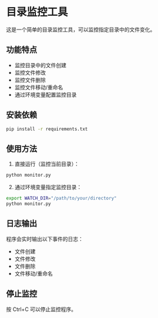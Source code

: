 # 目录监控工具

这是一个简单的目录监控工具，可以监控指定目录中的文件变化。

## 功能特点

- 监控目录中的文件创建
- 监控文件修改
- 监控文件删除
- 监控文件移动/重命名
- 通过环境变量配置监控目录

## 安装依赖

```bash
pip install -r requirements.txt
```

## 使用方法

1. 直接运行（监控当前目录）：
```bash
python monitor.py
```

2. 通过环境变量指定监控目录：
```bash
export WATCH_DIR="/path/to/your/directory"
python monitor.py
```

## 日志输出

程序会实时输出以下事件的日志：
- 文件创建
- 文件修改
- 文件删除
- 文件移动/重命名

## 停止监控

按 Ctrl+C 可以停止监控程序。 